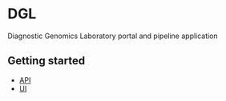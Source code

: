 # DGL
Diagnostic Genomics Laboratory portal and pipeline application

## Getting started
- [API](api/README.md)
- [UI](ui/README.md)